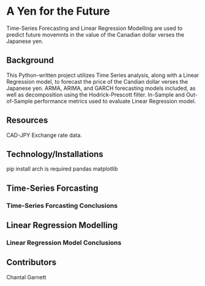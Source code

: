 # A Yen for the Future
Time-Series Forecasting and Linear Regression Modelling are used to predict future movemnts in the value of the Canadian dollar verses the Japanese yen.

## Background

This Python-written project utilizes Time Series analysis, along with a Linear Regression model, to forecast the price of the Candian dollar verses the Japanese yen. ARMA, ARIMA, and GARCH forecasting models included, as well as decomposition using the Hodrick-Prescott filter. In-Sample and Out-of-Sample performance metrics used to evaluate Linear Regression model.


## Resources

CAD-JPY Exchange rate data.
## Technology/Installations

pip install arch is required
pandas
matplotlib

## Time-Series Forcasting

### Time-Series Forcasting Conclusions

## Linear Regression Modelling

### Linear Regression Model Conclusions

## Contributors

Chantal Garnett


